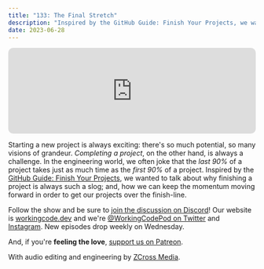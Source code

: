 ```yaml
---
title: "133: The Final Stretch"
description: "Inspired by the GitHub Guide: Finish Your Projects, we wanted to talk about why finishing a project is always such a slog; and, how we can keep the momentum moving forward in order to get our projects over the finish-line."
date: 2023-06-28
---
```


<iframe allow="autoplay *; encrypted-media *; fullscreen *; clipboard-write" frameborder="0" height="175" style="width:100%;max-width:900px;overflow:hidden;border-radius:10px;" sandbox="allow-forms allow-popups allow-same-origin allow-scripts allow-storage-access-by-user-activation allow-top-navigation-by-user-activation" src="https://embed.podcasts.apple.com/us/podcast/133-the-final-stretch/id1544142288?i=1000618612490"></iframe>

Starting a new project is always exciting: there's so much potential, so many visions of grandeur. _Completing a project_, on the other hand, is always a challenge. In the engineering world, we often joke that the _last 90%_ of a project takes just as much time as the _first 90%_ of a project. Inspired by the [GitHub Guide: Finish Your Projects][github-guide], we wanted to talk about why finishing a project is always such a slog; and, how we can keep the momentum moving forward in order to get our projects over the finish-line.

Follow the show and be sure to [join the discussion on Discord][working-code-discord]! Our website is [workingcode.dev][working-code] and we're [@WorkingCodePod on Twitter][working-code-twitter] and [Instagram][working-code-instagram]. New episodes drop weekly on Wednesday.

And, if you're **feeling the love**, [support us on Patreon][working-code-patreon].

[github-guide]: https://github.com/readme/guides/finish-your-projects
[working-code]: https://workingcode.dev/
[working-code-discord]: https://workingcode.dev/discord/
[working-code-instagram]: https://www.instagram.com/workingcodepod/
[working-code-patreon]: https://www.patreon.com/workingcodepod
[working-code-twitter]: https://twitter.com/WorkingCodePod

With audio editing and engineering by [ZCross Media](https://www.zcross.media/).
